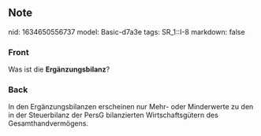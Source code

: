 ## Note
nid: 1634650556737
model: Basic-d7a3e
tags: SR_1::I-8
markdown: false

### Front
Was ist die <b>Ergänzungsbilanz</b>?

### Back
In den Ergänzungsbilanzen erscheinen nur Mehr- oder Minderwerte zu den in der Steuerbilanz der PersG bilanzierten Wirtschaftsgütern des Gesamthandvermögens.

